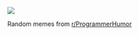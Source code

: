 ![](https://preview.redd.it/pdqghz30rzlf1.png?width=640&crop=smart&auto=webp&s=35e387cbad2f773c916186f56a20b56dc48137fa)

 Random memes from [r/ProgrammerHumor](https://www.reddit.com/r/ProgrammerHumor/)
